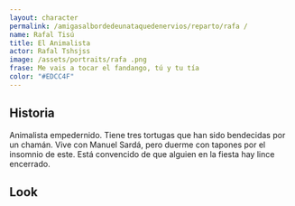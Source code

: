 ```yaml
---
layout: character
permalink: /amigasalbordedeunataquedenervios/reparto/rafa /
name: Rafal Tisú 
title: El Animalista
actor: Rafal Tshsjss
image: /assets/portraits/rafa .png
frase: Me vais a tocar el fandango, tú y tu tía
color: "#EDCC4F"
---
```


## Historia

Animalista empedernido. Tiene tres tortugas que han sido bendecidas por un chamán. Vive con Manuel Sardá, pero duerme con tapones por el insomnio de este. Está convencido de que alguien en la fiesta hay lince encerrado. 

## Look

